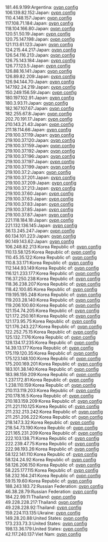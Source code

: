 181.46.9.199:Argentina: [ovpn config](vpn/181_46_9_199.ovpn)  
106.139.82.152:Japan: [ovpn config](vpn/106_139_82_152.ovpn)  
110.4.148.157:Japan: [ovpn config](vpn/110_4_148_157.ovpn)  
117.108.71.184:Japan: [ovpn config](vpn/117_108_71_184.ovpn)  
118.104.166.80:Japan: [ovpn config](vpn/118_104_166_80.ovpn)  
120.51.50.19:Japan: [ovpn config](vpn/120_51_50_19.ovpn)  
120.75.147.198:Japan: [ovpn config](vpn/120_75_147_198.ovpn)  
121.113.61.123:Japan: [ovpn config](vpn/121_113_61_123.ovpn)  
124.215.44.217:Japan: [ovpn config](vpn/124_215_44_217.ovpn)  
126.54.116.213:Japan: [ovpn config](vpn/126_54_116_213.ovpn)  
126.75.143.184:Japan: [ovpn config](vpn/126_75_143_184.ovpn)  
126.77.123.5:Japan: [ovpn config](vpn/126_77_123_5.ovpn)  
126.88.16.141:Japan: [ovpn config](vpn/126_88_16_141.ovpn)  
126.89.82.209:Japan: [ovpn config](vpn/126_89_82_209.ovpn)  
126.94.144.70:Japan: [ovpn config](vpn/126_94_144_70.ovpn)  
147.192.24.219:Japan: [ovpn config](vpn/147_192_24_219.ovpn)  
150.249.156.59:Japan: [ovpn config](vpn/150_249_156_59.ovpn)  
180.197.102.91:Japan: [ovpn config](vpn/180_197_102_91.ovpn)  
180.3.93.11:Japan: [ovpn config](vpn/180_3_93_11.ovpn)  
182.167.107.67:Japan: [ovpn config](vpn/182_167_107_67.ovpn)  
182.255.67.8:Japan: [ovpn config](vpn/182_255_67_8.ovpn)  
202.70.191.17:Japan: [ovpn config](vpn/202_70_191_17.ovpn)  
210.143.21.43:Japan: [ovpn config](vpn/210_143_21_43.ovpn)  
211.18.114.66:Japan: [ovpn config](vpn/211_18_114_66.ovpn)  
219.100.37.119:Japan: [ovpn config](vpn/219_100_37_119.ovpn)  
219.100.37.120:Japan: [ovpn config](vpn/219_100_37_120.ovpn)  
219.100.37.159:Japan: [ovpn config](vpn/219_100_37_159.ovpn)  
219.100.37.192:Japan: [ovpn config](vpn/219_100_37_192.ovpn)  
219.100.37.196:Japan: [ovpn config](vpn/219_100_37_196.ovpn)  
219.100.37.197:Japan: [ovpn config](vpn/219_100_37_197.ovpn)  
219.100.37.199:Japan: [ovpn config](vpn/219_100_37_199.ovpn)  
219.100.37.2:Japan: [ovpn config](vpn/219_100_37_2.ovpn)  
219.100.37.201:Japan: [ovpn config](vpn/219_100_37_201.ovpn)  
219.100.37.209:Japan: [ovpn config](vpn/219_100_37_209.ovpn)  
219.100.37.213:Japan: [ovpn config](vpn/219_100_37_213.ovpn)  
219.100.37.60:Japan: [ovpn config](vpn/219_100_37_60.ovpn)  
219.100.37.63:Japan: [ovpn config](vpn/219_100_37_63.ovpn)  
219.100.37.83:Japan: [ovpn config](vpn/219_100_37_83.ovpn)  
219.100.37.85:Japan: [ovpn config](vpn/219_100_37_85.ovpn)  
219.100.37.87:Japan: [ovpn config](vpn/219_100_37_87.ovpn)  
221.118.184.18:Japan: [ovpn config](vpn/221_118_184_18.ovpn)  
221.132.136.145:Japan: [ovpn config](vpn/221_132_136_145.ovpn)  
36.13.245.247:Japan: [ovpn config](vpn/36_13_245_247.ovpn)  
60.134.101.223:Japan: [ovpn config](vpn/60_134_101_223.ovpn)  
90.149.143.62:Japan: [ovpn config](vpn/90_149_143_62.ovpn)  
106.248.82.213:Korea Republic of: [ovpn config](vpn/106_248_82_213.ovpn)  
110.13.58.125:Korea Republic of: [ovpn config](vpn/110_13_58_125.ovpn)  
110.45.35.122:Korea Republic of: [ovpn config](vpn/110_45_35_122.ovpn)  
110.8.33.171:Korea Republic of: [ovpn config](vpn/110_8_33_171.ovpn)  
112.144.93.149:Korea Republic of: [ovpn config](vpn/112_144_93_149.ovpn)  
116.121.233.177:Korea Republic of: [ovpn config](vpn/116_121_233_177.ovpn)  
116.37.250.238:Korea Republic of: [ovpn config](vpn/116_37_250_238.ovpn)  
118.36.238.207:Korea Republic of: [ovpn config](vpn/118_36_238_207.ovpn)  
118.42.100.85:Korea Republic of: [ovpn config](vpn/118_42_100_85.ovpn)  
119.195.195.248:Korea Republic of: [ovpn config](vpn/119_195_195_248.ovpn)  
119.203.28.140:Korea Republic of: [ovpn config](vpn/119_203_28_140.ovpn)  
119.206.100.60:Korea Republic of: [ovpn config](vpn/119_206_100_60.ovpn)  
121.154.74.205:Korea Republic of: [ovpn config](vpn/121_154_74_205.ovpn)  
121.172.250.161:Korea Republic of: [ovpn config](vpn/121_172_250_161.ovpn)  
121.173.95.75:Korea Republic of: [ovpn config](vpn/121_173_95_75.ovpn)  
121.176.243.227:Korea Republic of: [ovpn config](vpn/121_176_243_227.ovpn)  
122.252.75.15:Korea Republic of: [ovpn config](vpn/122_252_75_15.ovpn)  
125.132.7.176:Korea Republic of: [ovpn config](vpn/125_132_7_176.ovpn)  
128.134.17.235:Korea Republic of: [ovpn config](vpn/128_134_17_235.ovpn)  
14.39.13.177:Korea Republic of: [ovpn config](vpn/14_39_13_177.ovpn)  
175.119.120.35:Korea Republic of: [ovpn config](vpn/175_119_120_35.ovpn)  
175.123.148.100:Korea Republic of: [ovpn config](vpn/175_123_148_100.ovpn)  
175.200.169.201:Korea Republic of: [ovpn config](vpn/175_200_169_201.ovpn)  
183.101.38.140:Korea Republic of: [ovpn config](vpn/183_101_38_140.ovpn)  
183.98.159.209:Korea Republic of: [ovpn config](vpn/183_98_159_209.ovpn)  
1.237.172.81:Korea Republic of: [ovpn config](vpn/1_237_172_81.ovpn)  
1.238.110.159:Korea Republic of: [ovpn config](vpn/1_238_110_159.ovpn)  
210.113.119.203:Korea Republic of: [ovpn config](vpn/210_113_119_203.ovpn)  
210.178.16.5:Korea Republic of: [ovpn config](vpn/210_178_16_5.ovpn)  
210.183.159.209:Korea Republic of: [ovpn config](vpn/210_183_159_209.ovpn)  
211.221.110.125:Korea Republic of: [ovpn config](vpn/211_221_110_125.ovpn)  
211.232.213.242:Korea Republic of: [ovpn config](vpn/211_232_213_242.ovpn)  
211.251.206.222:Korea Republic of: [ovpn config](vpn/211_251_206_222.ovpn)  
218.147.3.32:Korea Republic of: [ovpn config](vpn/218_147_3_32.ovpn)  
218.54.73.190:Korea Republic of: [ovpn config](vpn/218_54_73_190.ovpn)  
221.165.231.209:Korea Republic of: [ovpn config](vpn/221_165_231_209.ovpn)  
222.103.138.71:Korea Republic of: [ovpn config](vpn/222_103_138_71.ovpn)  
222.239.47.75:Korea Republic of: [ovpn config](vpn/222_239_47_75.ovpn)  
222.98.193.26:Korea Republic of: [ovpn config](vpn/222_98_193_26.ovpn)  
58.122.141.110:Korea Republic of: [ovpn config](vpn/58_122_141_110.ovpn)  
58.124.24.92:Korea Republic of: [ovpn config](vpn/58_124_24_92.ovpn)  
58.126.206.150:Korea Republic of: [ovpn config](vpn/58_126_206_150.ovpn)  
58.225.177.115:Korea Republic of: [ovpn config](vpn/58_225_177_115.ovpn)  
58.232.164.241:Korea Republic of: [ovpn config](vpn/58_232_164_241.ovpn)  
59.15.19.60:Korea Republic of: [ovpn config](vpn/59_15_19_60.ovpn)  
188.243.183.72:Russian Federation: [ovpn config](vpn/188_243_183_72.ovpn)  
46.38.28.79:Russian Federation: [ovpn config](vpn/46_38_28_79.ovpn)  
184.22.99.11:Thailand: [ovpn config](vpn/184_22_99_11.ovpn)  
49.228.228.217:Thailand: [ovpn config](vpn/49_228_228_217.ovpn)  
49.228.228.92:Thailand: [ovpn config](vpn/49_228_228_92.ovpn)  
159.224.113.135:Ukraine: [ovpn config](vpn/159_224_113_135.ovpn)  
149.28.20.88:United States: [ovpn config](vpn/149_28_20_88.ovpn)  
173.233.73.3:United States: [ovpn config](vpn/173_233_73_3.ovpn)  
198.13.36.179:United States: [ovpn config](vpn/198_13_36_179.ovpn)  
42.117.240.137:Viet Nam: [ovpn config](vpn/42_117_240_137.ovpn)  
